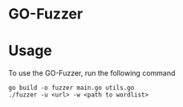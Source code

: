 # GO-Fuzzer
# Usage
To use the GO-Fuzzer, run the following command
``` 
go build -o fuzzer main.go utils.go
./fuzzer -u <url> -w <path to wordlist>
```

